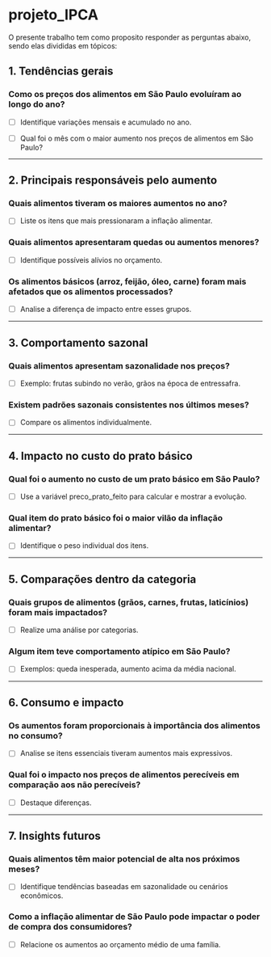 # projeto_IPCA

O presente trabalho tem como proposito responder as perguntas abaixo, sendo elas divididas em tópicos:

## 1. Tendências gerais
### Como os preços dos alimentos em São Paulo evoluíram ao longo do ano?
- [ ] Identifique variações mensais e acumulado no ano.

- [ ] Qual foi o mês com o maior aumento nos preços de alimentos em São Paulo?



----------------------------------------------------------------------------------

## 2. Principais responsáveis pelo aumento
### Quais alimentos tiveram os maiores aumentos no ano?
- [ ] Liste os itens que mais pressionaram a inflação alimentar.

### Quais alimentos apresentaram quedas ou aumentos menores?
- [ ] Identifique possíveis alívios no orçamento.

### Os alimentos básicos (arroz, feijão, óleo, carne) foram mais afetados que os alimentos processados?
- [ ] Analise a diferença de impacto entre esses grupos.

----------------------------------------------------------------------------------

## 3. Comportamento sazonal
### Quais alimentos apresentam sazonalidade nos preços?
- [ ] Exemplo: frutas subindo no verão, grãos na época de entressafra.
### Existem padrões sazonais consistentes nos últimos meses?
- [ ] Compare os alimentos individualmente.

----------------------------------------------------------------------------------

## 4. Impacto no custo do prato básico
### Qual foi o aumento no custo de um prato básico em São Paulo?
- [ ] Use a variável preco_prato_feito para calcular e mostrar a evolução.

### Qual item do prato básico foi o maior vilão da inflação alimentar?
- [ ] Identifique o peso individual dos itens.

----------------------------------------------------------------------------------

## 5. Comparações dentro da categoria
### Quais grupos de alimentos (grãos, carnes, frutas, laticínios) foram mais impactados?
- [ ] Realize uma análise por categorias.
### Algum item teve comportamento atípico em São Paulo?
- [ ] Exemplos: queda inesperada, aumento acima da média nacional.

----------------------------------------------------------------------------------

## 6. Consumo e impacto
### Os aumentos foram proporcionais à importância dos alimentos no consumo?
- [ ] Analise se itens essenciais tiveram aumentos mais expressivos.

### Qual foi o impacto nos preços de alimentos perecíveis em comparação aos não perecíveis?
- [ ] Destaque diferenças.

----------------------------------------------------------------------------------

## 7. Insights futuros
### Quais alimentos têm maior potencial de alta nos próximos meses?
- [ ] Identifique tendências baseadas em sazonalidade ou cenários econômicos.

### Como a inflação alimentar de São Paulo pode impactar o poder de compra dos consumidores?
- [ ] Relacione os aumentos ao orçamento médio de uma família.
